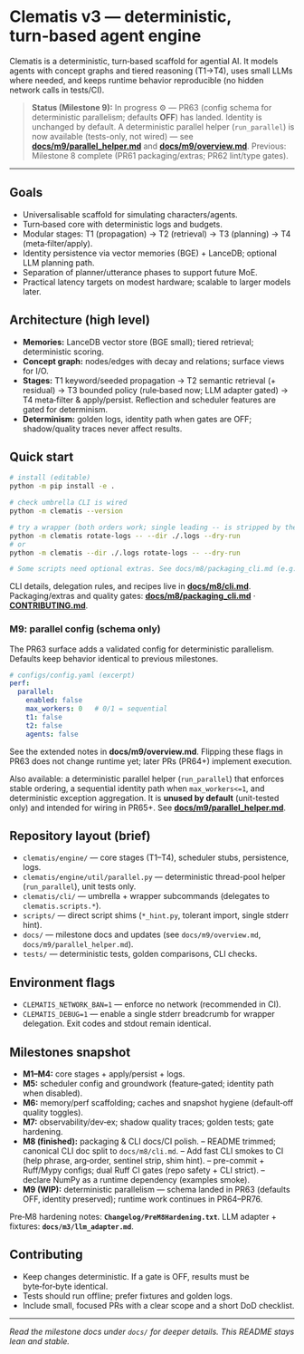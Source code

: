 # Clematis v3 — deterministic, turn‑based agent engine

Clematis is a deterministic, turn‑based scaffold for agential AI. It models agents with concept graphs and tiered reasoning (T1→T4), uses small LLMs where needed, and keeps runtime behavior reproducible (no hidden network calls in tests/CI).

> **Status (Milestone 9):** In progress ⚙️ — PR63 (config schema for deterministic parallelism; defaults **OFF**) has landed. Identity is unchanged by default. A deterministic parallel helper (`run_parallel`) is now available (tests-only, not wired) — see **[docs/m9/parallel_helper.md](docs/m9/parallel_helper.md)** and **[docs/m9/overview.md](docs/m9/overview.md)**. Previous: Milestone 8 complete (PR61 packaging/extras; PR62 lint/type gates).

---

## Goals
- Universalisable scaffold for simulating characters/agents.
- Turn‑based core with deterministic logs and budgets.
- Modular stages: T1 (propagation) → T2 (retrieval) → T3 (planning) → T4 (meta‑filter/apply).
- Identity persistence via vector memories (BGE) + LanceDB; optional LLM planning path.
- Separation of planner/utterance phases to support future MoE.
- Practical latency targets on modest hardware; scalable to larger models later.

## Architecture (high level)
- **Memories:** LanceDB vector store (BGE small); tiered retrieval; deterministic scoring.
- **Concept graph:** nodes/edges with decay and relations; surface views for I/O.
- **Stages:**
  T1 keyword/seeded propagation → T2 semantic retrieval (+ residual) → T3 bounded policy (rule‑based now; LLM adapter gated) → T4 meta‑filter & apply/persist.
  Reflection and scheduler features are gated for determinism.
- **Determinism:** golden logs, identity path when gates are OFF; shadow/quality traces never affect results.

## Quick start
```bash
# install (editable)
python -m pip install -e .

# check umbrella CLI is wired
python -m clematis --version

# try a wrapper (both orders work; single leading -- is stripped by the wrapper)
python -m clematis rotate-logs -- --dir ./.logs --dry-run
# or
python -m clematis --dir ./.logs rotate-logs -- --dry-run

# Some scripts need optional extras. See docs/m8/packaging_cli.md (e.g., pip install "clematis[zstd]" or "clematis[lancedb]").
```

CLI details, delegation rules, and recipes live in **[docs/m8/cli.md](docs/m8/cli.md)**. Packaging/extras and quality gates: **[docs/m8/packaging_cli.md](docs/m8/packaging_cli.md)** · **[CONTRIBUTING.md](CONTRIBUTING.md)**.

### M9: parallel config (schema only)
The PR63 surface adds a validated config for deterministic parallelism. Defaults keep behavior identical to previous milestones.

```yaml
# configs/config.yaml (excerpt)
perf:
  parallel:
    enabled: false
    max_workers: 0   # 0/1 = sequential
    t1: false
    t2: false
    agents: false
```
See the extended notes in **docs/m9/overview.md**. Flipping these flags in PR63 does not change runtime yet; later PRs (PR64+) implement execution.

Also available: a deterministic parallel helper (`run_parallel`) that enforces stable ordering, a sequential identity path when `max_workers<=1`, and deterministic exception aggregation. It is **unused by default** (unit-tested only) and intended for wiring in PR65+. See **[docs/m9/parallel_helper.md](docs/m9/parallel_helper.md)**.

## Repository layout (brief)
- `clematis/engine/` — core stages (T1–T4), scheduler stubs, persistence, logs.
- `clematis/engine/util/parallel.py` — deterministic thread-pool helper (`run_parallel`), unit tests only.
- `clematis/cli/` — umbrella + wrapper subcommands (delegates to `clematis.scripts.*`).
- `scripts/` — direct script shims (`*_hint.py`, tolerant import, single stderr hint).
- `docs/` — milestone docs and updates (see `docs/m9/overview.md`, `docs/m9/parallel_helper.md`).
- `tests/` — deterministic tests, golden comparisons, CLI checks.

## Environment flags
- `CLEMATIS_NETWORK_BAN=1` — enforce no network (recommended in CI).
- `CLEMATIS_DEBUG=1` — enable a single stderr breadcrumb for wrapper delegation.
  Exit codes and stdout remain identical.

## Milestones snapshot
- **M1–M4:** core stages + apply/persist + logs.
- **M5:** scheduler config and groundwork (feature‑gated; identity path when disabled).
- **M6:** memory/perf scaffolding; caches and snapshot hygiene (default‑off quality toggles).
- **M7:** observability/dev‑ex; shadow quality traces; golden tests; gate hardening.
- **M8 (finished):** packaging & CLI docs/CI polish.
  – README trimmed; canonical CLI doc split to `docs/m8/cli.md`.
  – Add fast CLI smokes to CI (help phrase, arg‑order, sentinel strip, shim hint).
  – pre-commit + Ruff/Mypy configs; dual Ruff CI gates (repo safety + CLI strict).
  – declare NumPy as a runtime dependency (examples smoke).
- **M9 (WIP):** deterministic parallelism — schema landed in PR63 (defaults OFF, identity preserved); runtime work continues in PR64–PR76.

Pre‑M8 hardening notes: **`Changelog/PreM8Hardening.txt`**.
LLM adapter + fixtures: **`docs/m3/llm_adapter.md`**.

## Contributing
- Keep changes deterministic. If a gate is OFF, results must be byte‑for‑byte identical.
- Tests should run offline; prefer fixtures and golden logs.
- Include small, focused PRs with a clear scope and a short DoD checklist.

---
_Read the milestone docs under `docs/` for deeper details. This README stays lean and stable._
